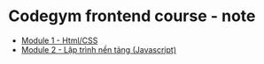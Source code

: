 # Codegym frontend course - note

- [Module 1 - Html/CSS](./module-1)
- [Module 2 - Lập trình nền tảng (Javascript)](./module-2-jsbasic)